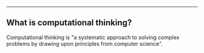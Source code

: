___

## What is computational thinking?
Computational thinking is "a systematic approach to solving complex problems by drawing upon principles from computer science".